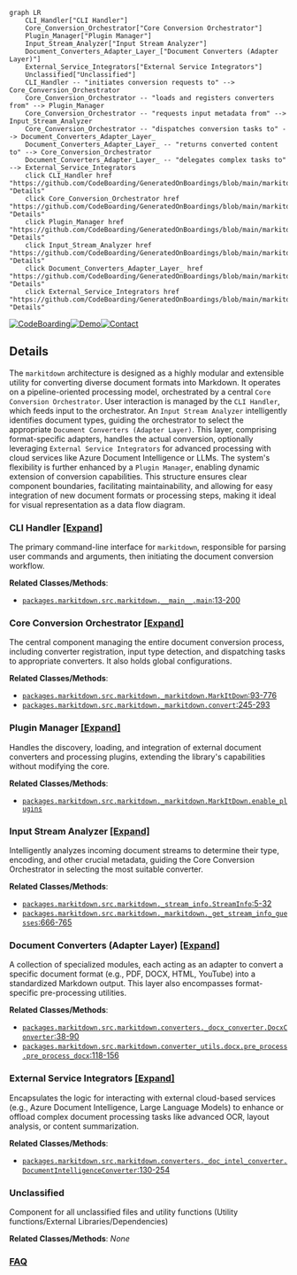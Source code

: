 ```mermaid
graph LR
    CLI_Handler["CLI Handler"]
    Core_Conversion_Orchestrator["Core Conversion Orchestrator"]
    Plugin_Manager["Plugin Manager"]
    Input_Stream_Analyzer["Input Stream Analyzer"]
    Document_Converters_Adapter_Layer_["Document Converters (Adapter Layer)"]
    External_Service_Integrators["External Service Integrators"]
    Unclassified["Unclassified"]
    CLI_Handler -- "initiates conversion requests to" --> Core_Conversion_Orchestrator
    Core_Conversion_Orchestrator -- "loads and registers converters from" --> Plugin_Manager
    Core_Conversion_Orchestrator -- "requests input metadata from" --> Input_Stream_Analyzer
    Core_Conversion_Orchestrator -- "dispatches conversion tasks to" --> Document_Converters_Adapter_Layer_
    Document_Converters_Adapter_Layer_ -- "returns converted content to" --> Core_Conversion_Orchestrator
    Document_Converters_Adapter_Layer_ -- "delegates complex tasks to" --> External_Service_Integrators
    click CLI_Handler href "https://github.com/CodeBoarding/GeneratedOnBoardings/blob/main/markitdown/CLI_Handler.md" "Details"
    click Core_Conversion_Orchestrator href "https://github.com/CodeBoarding/GeneratedOnBoardings/blob/main/markitdown/Core_Conversion_Orchestrator.md" "Details"
    click Plugin_Manager href "https://github.com/CodeBoarding/GeneratedOnBoardings/blob/main/markitdown/Plugin_Manager.md" "Details"
    click Input_Stream_Analyzer href "https://github.com/CodeBoarding/GeneratedOnBoardings/blob/main/markitdown/Input_Stream_Analyzer.md" "Details"
    click Document_Converters_Adapter_Layer_ href "https://github.com/CodeBoarding/GeneratedOnBoardings/blob/main/markitdown/Document_Converters_Adapter_Layer_.md" "Details"
    click External_Service_Integrators href "https://github.com/CodeBoarding/GeneratedOnBoardings/blob/main/markitdown/External_Service_Integrators.md" "Details"
```

[![CodeBoarding](https://img.shields.io/badge/Generated%20by-CodeBoarding-9cf?style=flat-square)](https://github.com/CodeBoarding/CodeBoarding)[![Demo](https://img.shields.io/badge/Try%20our-Demo-blue?style=flat-square)](https://www.codeboarding.org/diagrams)[![Contact](https://img.shields.io/badge/Contact%20us%20-%20contact@codeboarding.org-lightgrey?style=flat-square)](mailto:contact@codeboarding.org)

## Details

The `markitdown` architecture is designed as a highly modular and extensible utility for converting diverse document formats into Markdown. It operates on a pipeline-oriented processing model, orchestrated by a central `Core Conversion Orchestrator`. User interaction is managed by the `CLI Handler`, which feeds input to the orchestrator. An `Input Stream Analyzer` intelligently identifies document types, guiding the orchestrator to select the appropriate `Document Converters (Adapter Layer)`. This layer, comprising format-specific adapters, handles the actual conversion, optionally leveraging `External Service Integrators` for advanced processing with cloud services like Azure Document Intelligence or LLMs. The system's flexibility is further enhanced by a `Plugin Manager`, enabling dynamic extension of conversion capabilities. This structure ensures clear component boundaries, facilitating maintainability, and allowing for easy integration of new document formats or processing steps, making it ideal for visual representation as a data flow diagram.

### CLI Handler [[Expand]](./CLI_Handler.md)
The primary command-line interface for `markitdown`, responsible for parsing user commands and arguments, then initiating the document conversion workflow.


**Related Classes/Methods**:

- <a href="https://github.com/microsoft/markitdown/blob/main/packages/markitdown/src/markitdown/__main__.py#L13-L200" target="_blank" rel="noopener noreferrer">`packages.markitdown.src.markitdown.__main__.main`:13-200</a>


### Core Conversion Orchestrator [[Expand]](./Core_Conversion_Orchestrator.md)
The central component managing the entire document conversion process, including converter registration, input type detection, and dispatching tasks to appropriate converters. It also holds global configurations.


**Related Classes/Methods**:

- <a href="https://github.com/microsoft/markitdown/blob/main/packages/markitdown/src/markitdown/_markitdown.py#L93-L776" target="_blank" rel="noopener noreferrer">`packages.markitdown.src.markitdown._markitdown.MarkItDown`:93-776</a>
- <a href="https://github.com/microsoft/markitdown/blob/main/packages/markitdown/src/markitdown/_markitdown.py#L245-L293" target="_blank" rel="noopener noreferrer">`packages.markitdown.src.markitdown._markitdown.convert`:245-293</a>


### Plugin Manager [[Expand]](./Plugin_Manager.md)
Handles the discovery, loading, and integration of external document converters and processing plugins, extending the library's capabilities without modifying the core.


**Related Classes/Methods**:

- <a href="https://github.com/microsoft/markitdown/blob/main/packages/markitdown/src/markitdown/_markitdown.py" target="_blank" rel="noopener noreferrer">`packages.markitdown.src.markitdown._markitdown.MarkItDown.enable_plugins`</a>


### Input Stream Analyzer [[Expand]](./Input_Stream_Analyzer.md)
Intelligently analyzes incoming document streams to determine their type, encoding, and other crucial metadata, guiding the Core Conversion Orchestrator in selecting the most suitable converter.


**Related Classes/Methods**:

- <a href="https://github.com/microsoft/markitdown/blob/main/packages/markitdown/src/markitdown/_stream_info.py#L5-L32" target="_blank" rel="noopener noreferrer">`packages.markitdown.src.markitdown._stream_info.StreamInfo`:5-32</a>
- <a href="https://github.com/microsoft/markitdown/blob/main/packages/markitdown/src/markitdown/_markitdown.py#L666-L765" target="_blank" rel="noopener noreferrer">`packages.markitdown.src.markitdown._markitdown._get_stream_info_guesses`:666-765</a>


### Document Converters (Adapter Layer) [[Expand]](./Document_Converters_Adapter_Layer_.md)
A collection of specialized modules, each acting as an adapter to convert a specific document format (e.g., PDF, DOCX, HTML, YouTube) into a standardized Markdown output. This layer also encompasses format-specific pre-processing utilities.


**Related Classes/Methods**:

- <a href="https://github.com/microsoft/markitdown/blob/main/packages/markitdown/src/markitdown/converters/_docx_converter.py#L38-L90" target="_blank" rel="noopener noreferrer">`packages.markitdown.src.markitdown.converters._docx_converter.DocxConverter`:38-90</a>
- <a href="https://github.com/microsoft/markitdown/blob/main/packages/markitdown/src/markitdown/converter_utils/docx/pre_process.py#L118-L156" target="_blank" rel="noopener noreferrer">`packages.markitdown.src.markitdown.converter_utils.docx.pre_process.pre_process_docx`:118-156</a>


### External Service Integrators [[Expand]](./External_Service_Integrators.md)
Encapsulates the logic for interacting with external cloud-based services (e.g., Azure Document Intelligence, Large Language Models) to enhance or offload complex document processing tasks like advanced OCR, layout analysis, or content summarization.


**Related Classes/Methods**:

- <a href="https://github.com/microsoft/markitdown/blob/main/packages/markitdown/src/markitdown/converters/_doc_intel_converter.py#L130-L254" target="_blank" rel="noopener noreferrer">`packages.markitdown.src.markitdown.converters._doc_intel_converter.DocumentIntelligenceConverter`:130-254</a>


### Unclassified
Component for all unclassified files and utility functions (Utility functions/External Libraries/Dependencies)


**Related Classes/Methods**: _None_



### [FAQ](https://github.com/CodeBoarding/GeneratedOnBoardings/tree/main?tab=readme-ov-file#faq)